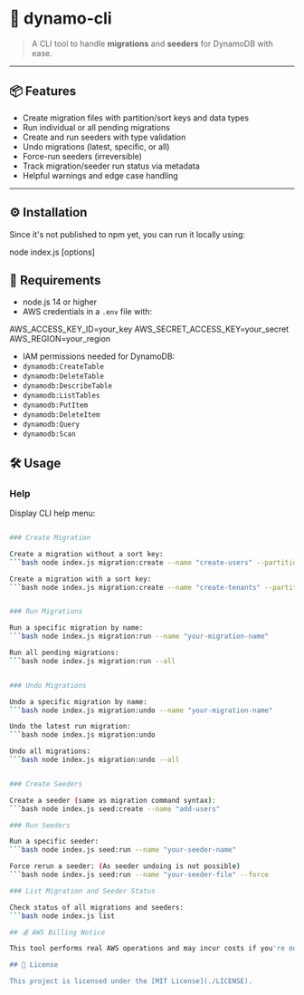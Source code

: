 # 🚀 dynamo-cli

> A CLI tool to handle **migrations** and **seeders** for DynamoDB with ease.

---

## 📦 Features

- Create migration files with partition/sort keys and data types  
- Run individual or all pending migrations  
- Create and run seeders with type validation  
- Undo migrations (latest, specific, or all)  
- Force-run seeders (irreversible)  
- Track migration/seeder run status via metadata  
- Helpful warnings and edge case handling  

---

## ⚙️ Installation

Since it's not published to npm yet, you can run it locally using:


 node index.js <command> [options]

##  🧪 Requirements

-  node.js 14 or higher  
- AWS credentials in a `.env` file with:  

AWS_ACCESS_KEY_ID=your_key
AWS_SECRET_ACCESS_KEY=your_secret
AWS_REGION=your_region


- IAM permissions needed for DynamoDB:  
- `dynamodb:CreateTable`  
- `dynamodb:DeleteTable`  
- `dynamodb:DescribeTable`
- `dynamodb:ListTables`  
- `dynamodb:PutItem`  
- `dynamodb:DeleteItem`  
- `dynamodb:Query`
- `dynamodb:Scan`



## 🛠️ Usage

### Help

Display CLI help menu:
```bash node index.js --help

### Create Migration

Create a migration without a sort key:
```bash node index.js migration:create --name "create-users" --partitionKey id:N

Create a migration with a sort key:
```bash node index.js migration:create --name "create-tenants" --partitionKey id:N --sortKey tenantId:S


### Run Migrations

Run a specific migration by name:
```bash node index.js migration:run --name "your-migration-name"

Run all pending migrations:
```bash node index.js migration:run --all


### Undo Migrations

Undo a specific migration by name:
```bash node index.js migration:undo --name "your-migration-name"

Undo the latest run migration:
```bash node index.js migration:undo

Undo all migrations:
```bash node index.js migration:undo --all


### Create Seeders

Create a seeder (same as migration command syntax):
```bash node index.js seed:create --name "add-users"

### Run Seeders

Run a specific seeder:
```bash node index.js seed:run --name "your-seeder-name"

Force rerun a seeder: (As seeder undoing is not possible)
```bash node index.js seed:run --name "your-seeder-file" --force

### List Migration and Seeder Status

Check status of all migrations and seeders:
```bash node index.js list

## 💰 AWS Billing Notice

This tool performs real AWS operations and may incur costs if you're outside the AWS Free Tier. Use with caution, especially in production environments.

## 📃 License

This project is licensed under the [MIT License](./LICENSE).